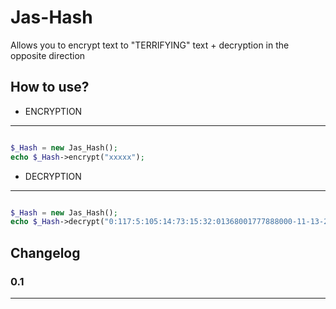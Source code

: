
# Jas-Hash

Allows you to encrypt text to "TERRIFYING" text + decryption in the opposite direction


## How to use? 

- ENCRYPTION
-----------

```php

$_Hash = new Jas_Hash();
echo $_Hash->encrypt("xxxxx");

```

- DECRYPTION
-----------

```php

$_Hash = new Jas_Hash();
echo $_Hash->decrypt("0:117:5:105:14:73:15:32:01368001777888000-11-13-2-10-6-15-5-4-1-16-9-14-8-3-0-12-7");

```



## Changelog

### 0.1

----

